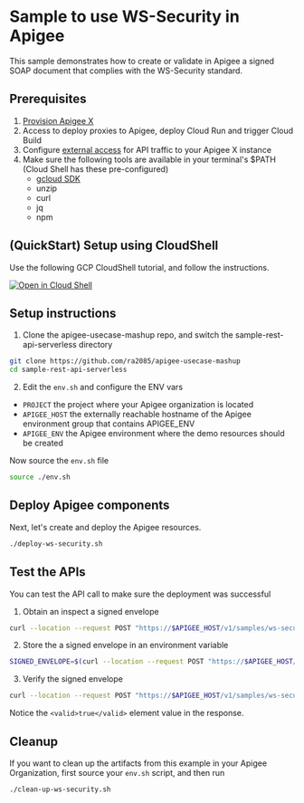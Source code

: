 # Sample to use WS-Security in Apigee 

This sample demonstrates how to create or validate in Apigee a signed SOAP document that complies with the WS-Security standard.

## Prerequisites
1. [Provision Apigee X](https://cloud.google.com/apigee/docs/api-platform/get-started/provisioning-intro)
2. Access to deploy proxies to Apigee, deploy Cloud Run and trigger Cloud Build
3. Configure [external access](https://cloud.google.com/apigee/docs/api-platform/get-started/configure-routing#external-access) for API traffic to your Apigee X instance
4. Make sure the following tools are available in your terminal's $PATH (Cloud Shell has these pre-configured)
    * [gcloud SDK](https://cloud.google.com/sdk/docs/install)
    * unzip
    * curl
    * jq
    * npm

## (QuickStart) Setup using CloudShell

Use the following GCP CloudShell tutorial, and follow the instructions.

[![Open in Cloud Shell](https://gstatic.com/cloudssh/images/open-btn.png)](https://ssh.cloud.google.com/cloudshell/open?cloudshell_git_repo=https://github.com/ra2085/apigee-usecase-mashup&cloudshell_git_branch=main&cloudshell_workspace=.&cloudshell_tutorial=sample-ws-security/docs/cloudshell-tutorial.md)

## Setup instructions

1. Clone the apigee-usecase-mashup repo, and switch the sample-rest-api-serverless directory

```bash
git clone https://github.com/ra2085/apigee-usecase-mashup
cd sample-rest-api-serverless
```

2. Edit the `env.sh` and configure the ENV vars

* `PROJECT` the project where your Apigee organization is located
* `APIGEE_HOST` the externally reachable hostname of the Apigee environment group that contains APIGEE_ENV
* `APIGEE_ENV` the Apigee environment where the demo resources should be created

Now source the `env.sh` file

```bash
source ./env.sh
```

## Deploy Apigee components

Next, let's create and deploy the Apigee resources.

```sh
./deploy-ws-security.sh
```

## Test the APIs

You can test the API call to make sure the deployment was successful

1. Obtain an inspect a signed envelope

```sh
curl --location --request POST "https://$APIGEE_HOST/v1/samples/ws-security/sign1" --header 'Content-Type: application/xml' --data-raw "<soapenv:Envelope xmlns:ns1='http://ws.example.com/' xmlns:soapenv='http://schemas.xmlsoap.org/soap/envelope/'><soapenv:Body><ns1:sumResponse><ns1:return>9</ns1:return></ns1:sumResponse></soapenv:Body></soapenv:Envelope>"
```

2. Store the a signed envelope in an environment variable

```sh
SIGNED_ENVELOPE=$(curl --location --request POST "https://$APIGEE_HOST/v1/samples/ws-security/sign1" --header 'Content-Type: application/xml' --data-raw "<soapenv:Envelope xmlns:ns1='http://ws.example.com/' xmlns:soapenv='http://schemas.xmlsoap.org/soap/envelope/'><soapenv:Body><ns1:sumResponse><ns1:return>9</ns1:return></ns1:sumResponse></soapenv:Body></soapenv:Envelope>")
```

3. Verify the signed envelope

```sh
curl --location --request POST "https://$APIGEE_HOST/v1/samples/ws-security/validate1" --header 'Content-Type: application/xml' --data-raw "$SIGNED_ENVELOPE"
```

Notice the `<valid>true</valid>` element value in the response.

## Cleanup

If you want to clean up the artifacts from this example in your Apigee Organization, first source your `env.sh` script, and then run

```bash
./clean-up-ws-security.sh
```
